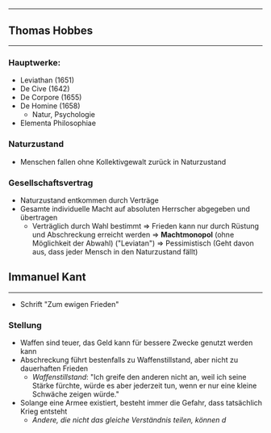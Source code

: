 # 
___

## Thomas Hobbes
___
### Hauptwerke:
- Leviathan (1651)
- De Cive (1642)
- De Corpore (1655)
- De Homine (1658)
	- Natur, Psychologie
- Elementa Philosophiae
### Naturzustand
- Menschen fallen ohne Kollektivgewalt zurück in Naturzustand
### Gesellschaftsvertrag
- Naturzustand entkommen durch Verträge
- Gesamte individuelle Macht auf absoluten Herrscher abgegeben und übertragen
	- Verträglich durch Wahl bestimmt
 => Frieden kann nur durch Rüstung und Abschreckung erreicht werden 
 => **Machtmonopol** (ohne Möglichkeit der Abwahl) ("Leviatan")
 => Pessimistisch (Geht davon aus, dass jeder Mensch in den Naturzustand fällt)

## Immanuel Kant
___
- Schrift "Zum ewigen Frieden"

### Stellung
- Waffen sind teuer, das Geld kann für bessere Zwecke genutzt werden kann
- Abschreckung führt bestenfalls zu Waffenstillstand, aber nicht zu dauerhaften Frieden
	- *Waffenstillstand*: "Ich greife den anderen nicht an, weil ich seine Stärke fürchte, würde es aber jederzeit tun, wenn er nur eine kleine Schwäche zeigen würde."
- Solange eine Armee existiert, besteht immer die Gefahr, dass tatsächlich Krieg entsteht
	- *Andere, die nicht das gleiche Verständnis teilen, können d*